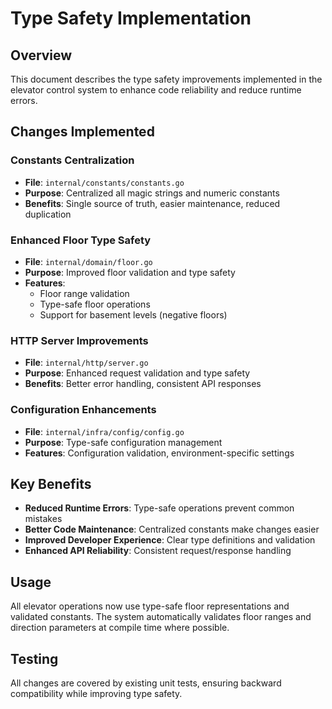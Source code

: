 # Type Safety Implementation

## Overview

This document describes the type safety improvements implemented in the elevator control system to enhance code reliability and reduce runtime errors.

## Changes Implemented

### Constants Centralization
- **File**: `internal/constants/constants.go`
- **Purpose**: Centralized all magic strings and numeric constants
- **Benefits**: Single source of truth, easier maintenance, reduced duplication

### Enhanced Floor Type Safety
- **File**: `internal/domain/floor.go` 
- **Purpose**: Improved floor validation and type safety
- **Features**: 
  - Floor range validation
  - Type-safe floor operations
  - Support for basement levels (negative floors)

### HTTP Server Improvements
- **File**: `internal/http/server.go`
- **Purpose**: Enhanced request validation and type safety
- **Benefits**: Better error handling, consistent API responses

### Configuration Enhancements
- **File**: `internal/infra/config/config.go`
- **Purpose**: Type-safe configuration management
- **Features**: Configuration validation, environment-specific settings

## Key Benefits

- **Reduced Runtime Errors**: Type-safe operations prevent common mistakes
- **Better Code Maintenance**: Centralized constants make changes easier
- **Improved Developer Experience**: Clear type definitions and validation
- **Enhanced API Reliability**: Consistent request/response handling

## Usage

All elevator operations now use type-safe floor representations and validated constants. The system automatically validates floor ranges and direction parameters at compile time where possible.

## Testing

All changes are covered by existing unit tests, ensuring backward compatibility while improving type safety. 